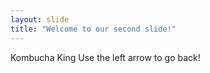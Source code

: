 ```yaml
---
layout: slide
title: "Welcome to our second slide!"
---
```

Kombucha King
Use the left arrow to go back!
